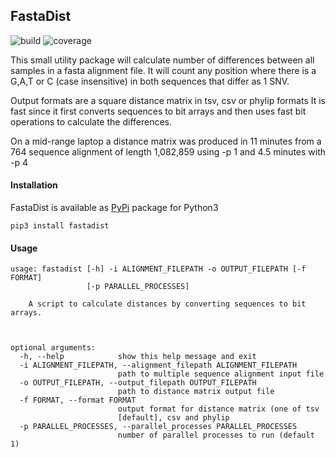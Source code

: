 ## FastaDist
![build](https://gitlab.com/antunderwood/fastadist/badges/master/pipeline.svg)
![coverage](https://gitlab.com/antunderwood/fastadist/badges/master/coverage.svg?job=coverage)

This small utility package will calculate number of differences between all samples in a fasta alignment file.
It will count any position where there is a G,A,T or C (case insensitive) in both sequences that differ as 1 SNV.

Output formats are a square distance matrix in tsv, csv or phylip formats
It is fast since it first converts sequences to bit arrays and then uses fast bit operations to calculate the differences.

On a mid-range laptop a distance matrix was produced in 11 minutes from a 764 sequence alignment of length 1,082,859 using -p 1 and 4.5 minutes with -p 4

#### Installation
FastaDist is available as [PyPi](https://pypi.org/project/FastaDist/) package for Python3

```
pip3 install fastadist
```

#### Usage
```
usage: fastadist [-h] -i ALIGNMENT_FILEPATH -o OUTPUT_FILEPATH [-f FORMAT]
                 [-p PARALLEL_PROCESSES]

    A script to calculate distances by converting sequences to bit arrays. 

    

optional arguments:
  -h, --help            show this help message and exit
  -i ALIGNMENT_FILEPATH, --alignment_filepath ALIGNMENT_FILEPATH
                        path to multiple sequence alignment input file
  -o OUTPUT_FILEPATH, --output_filepath OUTPUT_FILEPATH
                        path to distance matrix output file
  -f FORMAT, --format FORMAT
                        output format for distance matrix (one of tsv
                        [default], csv and phylip
  -p PARALLEL_PROCESSES, --parallel_processes PARALLEL_PROCESSES
                        number of parallel processes to run (default 1)
```